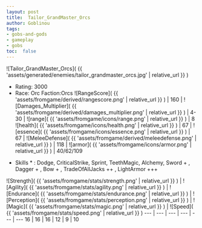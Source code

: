 ```yaml
---
layout: post
title:  Tailor_GrandMaster_Orcs
author: Goblinou
tags:
- gobs-and-gods
- gameplay
- gobs
toc:  false
---
```


![Tailor_GrandMaster_Orcs]( {{ 'assets/generated/enemies/tailor_grandmaster_orcs.jpg' | relative_url }} )
- Rating: 3000
- Race: Orc  Faction:Orcs
![RangeScore]( {{ 'assets/fromgame/derived/rangescore.png' | relative_url }} ) | 160 | ![Damages_Multiplier]( {{ 'assets/fromgame/derived/damages_multiplier.png' | relative_url }} ) | 4-30 | ![range]( {{ 'assets/fromgame/icons/range.png' | relative_url }} ) | 8
![health]( {{ 'assets/fromgame/icons/health.png' | relative_url }} ) | 67 | ![essence]( {{ 'assets/fromgame/icons/essence.png' | relative_url }} ) | 67 | ![MeleeDefense]( {{ 'assets/fromgame/derived/meleedefense.png' | relative_url }} ) | 118 | ![armor]( {{ 'assets/fromgame/icons/armor.png' | relative_url }} ) | 40/62/109
* Skills * : Dodge, CriticalStrike, Sprint, TeethMagic, Alchemy, Sword + , Dagger + , Bow + , TradeOfAllJacks ++ , LightArmor +++ 

![Strength]( {{ 'assets/fromgame/stats/strength.png' | relative_url }} ) | ![Agility]( {{ 'assets/fromgame/stats/agility.png' | relative_url }} ) | ![Endurance]( {{ 'assets/fromgame/stats/endurance.png' | relative_url }} ) | ![Perception]( {{ 'assets/fromgame/stats/perception.png' | relative_url }} ) | ![Magic]( {{ 'assets/fromgame/stats/magic.png' | relative_url }} ) | ![Speed]( {{ 'assets/fromgame/stats/speed.png' | relative_url }} )
--- | --- | --- | --- | --- | ---
16 | 16 | 16 | 12 | 9 | 10
